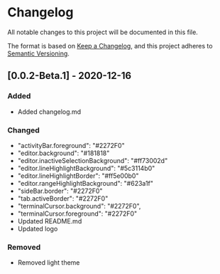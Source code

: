 # Changelog

All notable changes to this project will be documented in this file.

The format is based on [Keep a Changelog](https://keepachangelog.com/en/1.0.0/),
and this project adheres to [Semantic Versioning](https://semver.org/spec/v2.0.0.html).

## [0.0.2-Beta.1] - 2020-12-16

### Added

- Added changelog.md

### Changed

- "activityBar.foreground": "#2272F0"
- "editor.background": "#181818"
- "editor.inactiveSelectionBackground": "#ff73002d"
- "editor.lineHighlightBackground": "#5c3114b0"
- "editor.lineHighlightBorder": "#ff5e00b0"
- "editor.rangeHighlightBackground": "#623a1f"
- "sideBar.border": "#2272F0"
- "tab.activeBorder": "#2272F0"
- "terminalCursor.background": "#2272F0",
- "terminalCursor.foreground": "#2272F0"
- Updated README.md
- Updated logo

### Removed

- Removed light theme